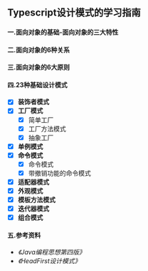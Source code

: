 ## Typescript设计模式的学习指南
#### 一.面向对象的基础-面向对象的三大特性
#### 二.面向对象的6种关系
#### 三.面向对象的6大原则
#### 四.23种基础设计模式
- [x] **装饰者模式**
- [x] **工厂模式**
  - [x] 简单工厂
  - [x] 工厂方法模式
  - [x] 抽象工厂
- [x] **单例模式**
- [x] **命令模式**
  - [x] 命令模式
  - [x] 带撤销功能的命令模式
- [x] **适配器模式**
- [x] **外观模式**
- [x] **模板方法模式**
- [x] **迭代器模式**
- [x] **组合模式**
#### 五.参考资料
- *《Java编程思想第四版》*
- *《HeadFirst设计模式》*
